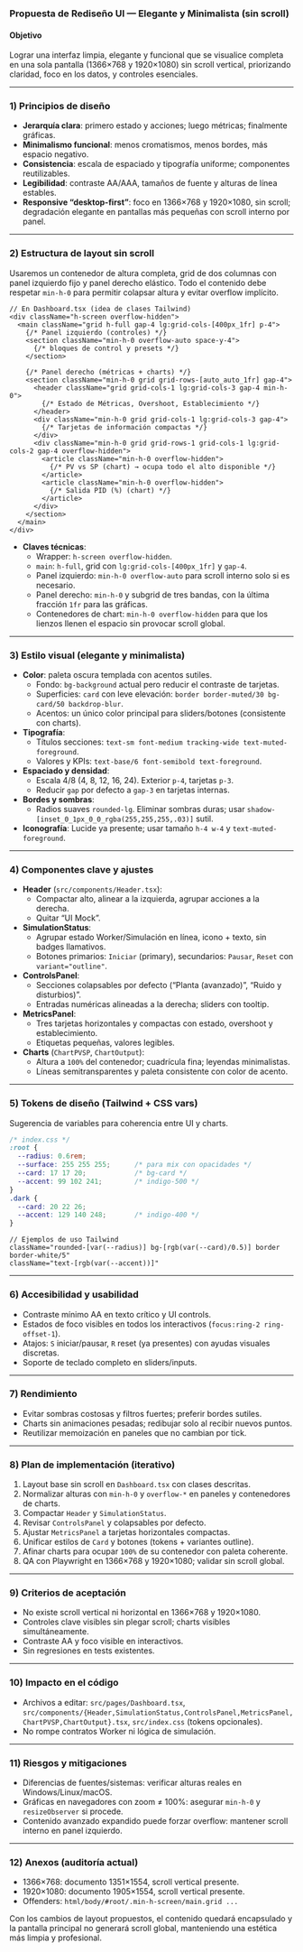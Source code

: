 ### Propuesta de Rediseño UI — Elegante y Minimalista (sin scroll)

#### Objetivo
Lograr una interfaz limpia, elegante y funcional que se visualice completa en una sola pantalla (1366×768 y 1920×1080) sin scroll vertical, priorizando claridad, foco en los datos, y controles esenciales.

---

### 1) Principios de diseño
- **Jerarquía clara**: primero estado y acciones; luego métricas; finalmente gráficas.
- **Minimalismo funcional**: menos cromatismos, menos bordes, más espacio negativo.
- **Consistencia**: escala de espaciado y tipografía uniforme; componentes reutilizables.
- **Legibilidad**: contraste AA/AAA, tamaños de fuente y alturas de línea estables.
- **Responsive “desktop-first”**: foco en 1366×768 y 1920×1080, sin scroll; degradación elegante en pantallas más pequeñas con scroll interno por panel.

---

### 2) Estructura de layout sin scroll
Usaremos un contenedor de altura completa, grid de dos columnas con panel izquierdo fijo y panel derecho elástico. Todo el contenido debe respetar `min-h-0` para permitir colapsar altura y evitar overflow implícito.

```tsx
// En Dashboard.tsx (idea de clases Tailwind)
<div className="h-screen overflow-hidden">
  <main className="grid h-full gap-4 lg:grid-cols-[400px_1fr] p-4">
    {/* Panel izquierdo (controles) */}
    <section className="min-h-0 overflow-auto space-y-4">
      {/* bloques de control y presets */}
    </section>

    {/* Panel derecho (métricas + charts) */}
    <section className="min-h-0 grid grid-rows-[auto_auto_1fr] gap-4">
      <header className="grid grid-cols-1 lg:grid-cols-3 gap-4 min-h-0">
        {/* Estado de Métricas, Overshoot, Establecimiento */}
      </header>
      <div className="min-h-0 grid grid-cols-1 lg:grid-cols-3 gap-4">
        {/* Tarjetas de información compactas */}
      </div>
      <div className="min-h-0 grid grid-rows-1 grid-cols-1 lg:grid-cols-2 gap-4 overflow-hidden">
        <article className="min-h-0 overflow-hidden">
          {/* PV vs SP (chart) → ocupa todo el alto disponible */}
        </article>
        <article className="min-h-0 overflow-hidden">
          {/* Salida PID (%) (chart) */}
        </article>
      </div>
    </section>
  </main>
</div>
```

- **Claves técnicas**:
  - Wrapper: `h-screen overflow-hidden`.
  - `main`: `h-full`, grid con `lg:grid-cols-[400px_1fr]` y `gap-4`.
  - Panel izquierdo: `min-h-0 overflow-auto` para scroll interno solo si es necesario.
  - Panel derecho: `min-h-0` y subgrid de tres bandas, con la última fracción `1fr` para las gráficas.
  - Contenedores de chart: `min-h-0 overflow-hidden` para que los lienzos llenen el espacio sin provocar scroll global.

---

### 3) Estilo visual (elegante y minimalista)
- **Color**: paleta oscura templada con acentos sutiles.
  - Fondo: `bg-background` actual pero reducir el contraste de tarjetas.
  - Superficies: `card` con leve elevación: `border border-muted/30 bg-card/50 backdrop-blur`.
  - Acentos: un único color principal para sliders/botones (consistente con charts).
- **Tipografía**:
  - Títulos secciones: `text-sm font-medium tracking-wide text-muted-foreground`.
  - Valores y KPIs: `text-base/6 font-semibold text-foreground`.
- **Espaciado y densidad**:
  - Escala 4/8 (4, 8, 12, 16, 24). Exterior `p-4`, tarjetas `p-3`.
  - Reducir `gap` por defecto a `gap-3` en tarjetas internas.
- **Bordes y sombras**:
  - Radios suaves `rounded-lg`. Eliminar sombras duras; usar `shadow-[inset_0_1px_0_0_rgba(255,255,255,.03)]` sutil.
- **Iconografía**: Lucide ya presente; usar tamaño `h-4 w-4` y `text-muted-foreground`.

---

### 4) Componentes clave y ajustes
- **Header** (`src/components/Header.tsx`):
  - Compactar alto, alinear a la izquierda, agrupar acciones a la derecha.
  - Quitar “UI Mock”.
- **SimulationStatus**: 
  - Agrupar estado Worker/Simulación en línea, icono + texto, sin badges llamativos.
  - Botones primarios: `Iniciar` (primary), secundarios: `Pausar`, `Reset` con `variant="outline"`.
- **ControlsPanel**: 
  - Secciones colapsables por defecto (“Planta (avanzado)”, “Ruido y disturbios)”.
  - Entradas numéricas alineadas a la derecha; sliders con tooltip.
- **MetricsPanel**: 
  - Tres tarjetas horizontales y compactas con estado, overshoot y establecimiento.
  - Etiquetas pequeñas, valores legibles.
- **Charts** (`ChartPVSP`, `ChartOutput`):
  - Altura a `100%` del contenedor; cuadrícula fina; leyendas minimalistas.
  - Líneas semitransparentes y paleta consistente con color de acento.

---

### 5) Tokens de diseño (Tailwind + CSS vars)
Sugerencia de variables para coherencia entre UI y charts.

```css
/* index.css */
:root {
  --radius: 0.6rem;
  --surface: 255 255 255;      /* para mix con opacidades */
  --card: 17 17 20;            /* bg-card */
  --accent: 99 102 241;        /* indigo-500 */
}
.dark {
  --card: 20 22 26;
  --accent: 129 140 248;       /* indigo-400 */
}
```

```tsx
// Ejemplos de uso Tailwind
className="rounded-[var(--radius)] bg-[rgb(var(--card)/0.5)] border border-white/5"
className="text-[rgb(var(--accent))]"
```

---

### 6) Accesibilidad y usabilidad
- Contraste mínimo AA en texto crítico y UI controls.
- Estados de foco visibles en todos los interactivos (`focus:ring-2 ring-offset-1`).
- Atajos: `S` iniciar/pausar, `R` reset (ya presentes) con ayudas visuales discretas.
- Soporte de teclado completo en sliders/inputs.

---

### 7) Rendimiento
- Evitar sombras costosas y filtros fuertes; preferir bordes sutiles.
- Charts sin animaciones pesadas; redibujar solo al recibir nuevos puntos.
- Reutilizar memoización en paneles que no cambian por tick.

---

### 8) Plan de implementación (iterativo)
1. Layout base sin scroll en `Dashboard.tsx` con clases descritas.
2. Normalizar alturas con `min-h-0` y `overflow-*` en paneles y contenedores de charts.
3. Compactar `Header` y `SimulationStatus`.
4. Revisar `ControlsPanel` y colapsables por defecto.
5. Ajustar `MetricsPanel` a tarjetas horizontales compactas.
6. Unificar estilos de `Card` y botones (tokens + variantes outline).
7. Afinar charts para ocupar `100%` de su contenedor con paleta coherente.
8. QA con Playwright en 1366×768 y 1920×1080; validar sin scroll global.

---

### 9) Criterios de aceptación
- No existe scroll vertical ni horizontal en 1366×768 y 1920×1080.
- Controles clave visibles sin plegar scroll; charts visibles simultáneamente.
- Contraste AA y foco visible en interactivos.
- Sin regresiones en tests existentes.

---

### 10) Impacto en el código
- Archivos a editar: `src/pages/Dashboard.tsx`, `src/components/{Header,SimulationStatus,ControlsPanel,MetricsPanel,ChartPVSP,ChartOutput}.tsx`, `src/index.css` (tokens opcionales).
- No rompe contratos Worker ni lógica de simulación.

---

### 11) Riesgos y mitigaciones
- Diferencias de fuentes/sistemas: verificar alturas reales en Windows/Linux/macOS.
- Gráficas en navegadores con zoom ≠ 100%: asegurar `min-h-0` y `resizeObserver` si procede.
- Contenido avanzado expandido puede forzar overflow: mantener scroll interno en panel izquierdo.

---

### 12) Anexos (auditoría actual)
- 1366×768: documento 1351×1554, scroll vertical presente.
- 1920×1080: documento 1905×1554, scroll vertical presente.
- Offenders: `html/body/#root/.min-h-screen/main.grid ...`

Con los cambios de layout propuestos, el contenido quedará encapsulado y la pantalla principal no generará scroll global, manteniendo una estética más limpia y profesional.


